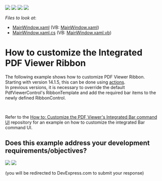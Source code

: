 <!-- default badges list -->
![](https://img.shields.io/endpoint?url=https://codecentral.devexpress.com/api/v1/VersionRange/128658493/19.1.3%2B)
[![](https://img.shields.io/badge/Open_in_DevExpress_Support_Center-FF7200?style=flat-square&logo=DevExpress&logoColor=white)](https://supportcenter.devexpress.com/ticket/details/E5091)
[![](https://img.shields.io/badge/📖_How_to_use_DevExpress_Examples-e9f6fc?style=flat-square)](https://docs.devexpress.com/GeneralInformation/403183)
[![](https://img.shields.io/badge/💬_Leave_Feedback-feecdd?style=flat-square)](#does-this-example-address-your-development-requirementsobjectives)
<!-- default badges end -->
<!-- default file list -->
*Files to look at*:

* [MainWindow.xaml](./CS/MainWindow.xaml) (VB: [MainWindow.xaml](./VB/MainWindow.xaml))
* [MainWindow.xaml.cs](./CS/MainWindow.xaml.cs) (VB: [MainWindow.xaml.vb](./VB/MainWindow.xaml.vb))
<!-- default file list end -->
# How to customize the Integrated PDF Viewer Ribbon

<p>The following example shows how to customize PDF Viewer Ribbon. Starting with version 14.1.5, this can be done using <a href="https://documentation.devexpress.com/#WPF/CustomDocument7045">actions</a>.<br>In previous versions, it is necessary to override the default PdfViewerControl's RibbonTemplate and add the required bar items to the newly defined RibbonControl.</p>

<br/>

Refer to the [How to: Customize the PDF Viewer's Integrated Bar command UI](https://github.com/DevExpress-Examples/how-to-customize-pdf-viewer-bar-manager) repository for an example on how to customize the integrated Bar command UI.


<!-- feedback -->
## Does this example address your development requirements/objectives?

[<img src="https://www.devexpress.com/support/examples/i/yes-button.svg"/>](https://www.devexpress.com/support/examples/survey.xml?utm_source=github&utm_campaign=how-to-customize-pdf-viewer-toolbar-items-e5091&~~~was_helpful=yes) [<img src="https://www.devexpress.com/support/examples/i/no-button.svg"/>](https://www.devexpress.com/support/examples/survey.xml?utm_source=github&utm_campaign=how-to-customize-pdf-viewer-toolbar-items-e5091&~~~was_helpful=no)

(you will be redirected to DevExpress.com to submit your response)
<!-- feedback end -->
